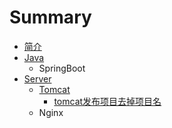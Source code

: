 # Summary

* [简介](README.md)
* [Java](Java.md)
  * SpringBoot
* [Server](server.md)
  * [Tomcat](server/tomcat.md)
    * [tomcat发布项目去掉项目名](server/tomcat/tomcatfa-bu-xiang-mu-qu-diao-xiang-mu-ming.md)
  * Nginx

